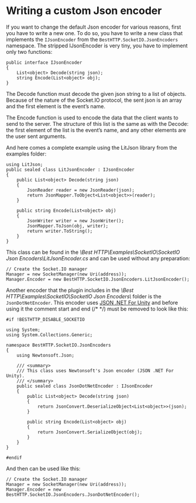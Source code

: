 # Writing a custom Json encoder
If you want to change the default Json encoder for various reasons, first you have to write a new one. To do so, you have to write a new class that implements the `IJsonEncoder` from the `BestHTTP.SocketIO.JsonEncoders` namespace.
The stripped IJsonEncoder is very tiny, you have to implement only two functions:

```language-csharp
public interface IJsonEncoder
{
	List<object> Decode(string json);
	string Encode(List<object> obj);
}
```

The Decode function must decode the given json string to a list of objects. Because of the nature of the Socket.IO protocol, the sent json is an array and the first element is the event’s name.

The Encode function is used to encode the data that the client wants to send to the server. The structure of this list is the same as with the Decode: the first element of the list is the event’s name, and any other elements are the user sent arguments.

And here comes a complete example using the LitJson library from the examples folder:

```language-csharp
using LitJson;
public sealed class LitJsonEncoder : IJsonEncoder
{
	public List<object> Decode(string json)
	{
		JsonReader reader = new JsonReader(json);
		return JsonMapper.ToObject<List<object>>(reader);
	}

	public string Encode(List<object> obj)
	{
		JsonWriter writer = new JsonWriter();
		JsonMapper.ToJson(obj, writer);
		return writer.ToString();
	}
}
```

This class can be found in the *\Best HTTP\Examples\SocketIO\SocketIO Json Encoders\LitJsonEncoder.cs* and can be used without any preparation:

```language-csharp
// Create the Socket.IO manager
Manager = new SocketManager(new Uri(address));
Manager.Encoder = new BestHTTP.SocketIO.JsonEncoders.LitJsonEncoder();
```

Another encoder that the plugin includes in the *\Best HTTP\Examples\SocketIO\SocketIO Json Encoders\\* folder is the `JsonDotNetEncoder`. This encoder uses [JSON .NET For Unity](https://assetstore.unity.com/packages/tools/input-management/json-net-for-unity-11347?aid=1101lfX8E) and before using it the comment start and end (/\* \*/)  must be removed to look like this:
```language-csharp
#if !BESTHTTP_DISABLE_SOCKETIO

using System;
using System.Collections.Generic;

namespace BestHTTP.SocketIO.JsonEncoders
{
    using Newtonsoft.Json;

    /// <summary>
    /// This class uses Newtonsoft's Json encoder (JSON .NET For Unity).
    /// </summary>
    public sealed class JsonDotNetEncoder : IJsonEncoder
    {
        public List<object> Decode(string json)
        {
            return JsonConvert.DeserializeObject<List<object>>(json);
        }

        public string Encode(List<object> obj)
        {
            return JsonConvert.SerializeObject(obj);
        }
    }
}

#endif
```

And then can be used like this:

```language-csharp
// Create the Socket.IO manager
Manager = new SocketManager(new Uri(address));
Manager.Encoder = new BestHTTP.SocketIO.JsonEncoders.JsonDotNetEncoder();
```